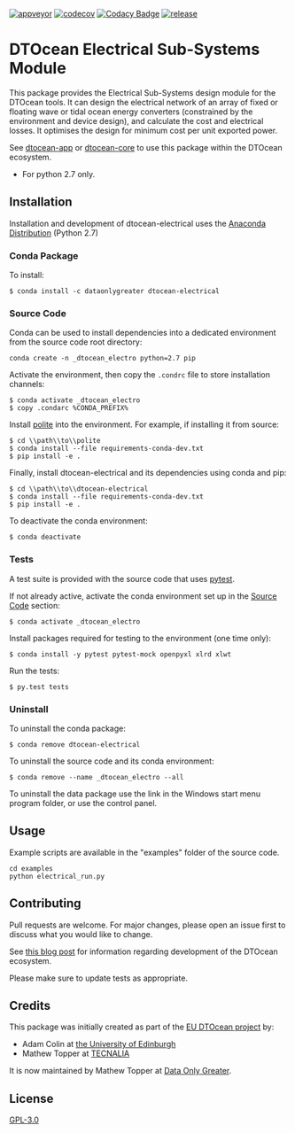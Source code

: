 [![appveyor](https://ci.appveyor.com/api/projects/status/github/DTOcean/dtocean-electrical?branch=master&svg=true)](https://ci.appveyor.com/project/DTOcean/dtocean-electrical)
[![codecov](https://codecov.io/gh/DTOcean/dtocean-electrical/branch/master/graph/badge.svg)](https://codecov.io/gh/DTOcean/dtocean-electrical)
[![Codacy Badge](https://api.codacy.com/project/badge/Grade/bb34506cc82f4df883178a6e64619eaf)](https://www.codacy.com/project/H0R5E/dtocean-electrical/dashboard?utm_source=github.com&amp;utm_medium=referral&amp;utm_content=DTOcean/dtocean-electrical&amp;utm_campaign=Badge_Grade_Dashboard&amp;branchId=8410911)
[![release](https://img.shields.io/github/release/DTOcean/dtocean-electrical.svg)](https://github.com/DTOcean/dtocean-electrical/releases/latest)

# DTOcean Electrical Sub-Systems Module

This package provides the Electrical Sub-Systems design module for the DTOcean 
tools. It can design the electrical network of an array of fixed or floating 
wave or tidal ocean energy converters (constrained by the environment and 
device design), and calculate the cost and electrical losses. It optimises the 
design for minimum cost per unit exported power. 

See [dtocean-app](https://github.com/DTOcean/dtocean-app) or [dtocean-core](
https://github.com/DTOcean/dtocean-app) to use this package within the DTOcean
ecosystem.

* For python 2.7 only.

## Installation

Installation and development of dtocean-electrical uses the [Anaconda 
Distribution](https://www.anaconda.com/distribution/) (Python 2.7)

### Conda Package

To install:

```
$ conda install -c dataonlygreater dtocean-electrical
```

### Source Code

Conda can be used to install dependencies into a dedicated environment from
the source code root directory:

```
conda create -n _dtocean_electro python=2.7 pip
```

Activate the environment, then copy the `.condrc` file to store installation  
channels:

```
$ conda activate _dtocean_electro
$ copy .condarc %CONDA_PREFIX%
```

Install [polite](https://github.com/DTOcean/polite) into the environment. For 
example, if installing it from source:

```
$ cd \\path\\to\\polite
$ conda install --file requirements-conda-dev.txt
$ pip install -e .
```

Finally, install dtocean-electrical and its dependencies using conda and pip:

```
$ cd \\path\\to\\dtocean-electrical
$ conda install --file requirements-conda-dev.txt
$ pip install -e .
```

To deactivate the conda environment:

```
$ conda deactivate
```

### Tests

A test suite is provided with the source code that uses [pytest](
https://docs.pytest.org).

If not already active, activate the conda environment set up in the [Source 
Code](#source-code) section:

```
$ conda activate _dtocean_electro
```

Install packages required for testing to the environment (one time only):

```
$ conda install -y pytest pytest-mock openpyxl xlrd xlwt
```

Run the tests:

``` 
$ py.test tests
```

### Uninstall

To uninstall the conda package:

```
$ conda remove dtocean-electrical
```

To uninstall the source code and its conda environment:

```
$ conda remove --name _dtocean_electro --all
```

To uninstall the data package use the link in the Windows start menu program
folder, or use the control panel.

## Usage

Example scripts are available in the "examples" folder of the source code.

```
cd examples
python electrical_run.py
```

## Contributing

Pull requests are welcome. For major changes, please open an issue first to
discuss what you would like to change.

See [this blog post](
https://www.dataonlygreater.com/latest/professional/2017/03/09/dtocean-development-change-management/)
for information regarding development of the DTOcean ecosystem.

Please make sure to update tests as appropriate.

## Credits

This package was initially created as part of the [EU DTOcean project](
https://www.dtoceanplus.eu/About-DTOceanPlus/History) by:

 * Adam Colin at [the University of Edinburgh](https://www.ed.ac.uk/)
 * Mathew Topper at [TECNALIA](https://www.tecnalia.com)

It is now maintained by Mathew Topper at [Data Only Greater](
https://www.dataonlygreater.com/).

## License

[GPL-3.0](https://choosealicense.com/licenses/gpl-3.0/)
